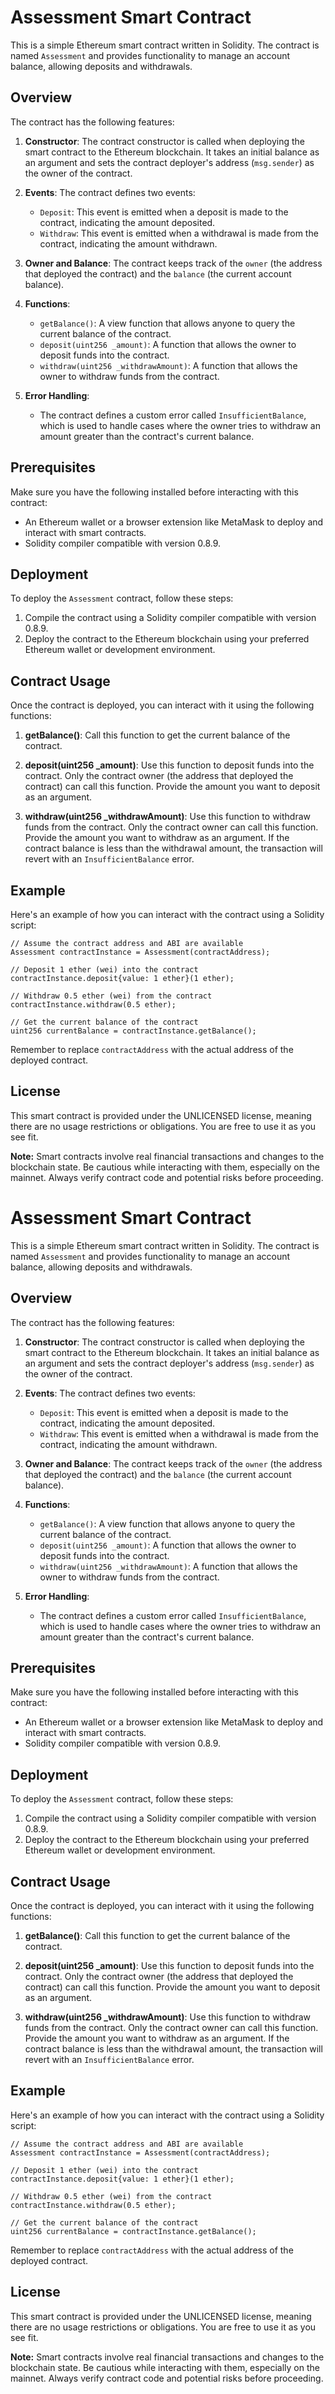 # Assessment Smart Contract

This is a simple Ethereum smart contract written in Solidity. The contract is named `Assessment` and provides functionality to manage an account balance, allowing deposits and withdrawals.

## Overview

The contract has the following features:

1. **Constructor**: The contract constructor is called when deploying the smart contract to the Ethereum blockchain. It takes an initial balance as an argument and sets the contract deployer's address (`msg.sender`) as the owner of the contract.

2. **Events**: The contract defines two events:
   - `Deposit`: This event is emitted when a deposit is made to the contract, indicating the amount deposited.
   - `Withdraw`: This event is emitted when a withdrawal is made from the contract, indicating the amount withdrawn.

3. **Owner and Balance**: The contract keeps track of the `owner` (the address that deployed the contract) and the `balance` (the current account balance).

4. **Functions**:
   - `getBalance()`: A view function that allows anyone to query the current balance of the contract.
   - `deposit(uint256 _amount)`: A function that allows the owner to deposit funds into the contract.
   - `withdraw(uint256 _withdrawAmount)`: A function that allows the owner to withdraw funds from the contract.

5. **Error Handling**:
   - The contract defines a custom error called `InsufficientBalance`, which is used to handle cases where the owner tries to withdraw an amount greater than the contract's current balance.

## Prerequisites

Make sure you have the following installed before interacting with this contract:

- An Ethereum wallet or a browser extension like MetaMask to deploy and interact with smart contracts.
- Solidity compiler compatible with version 0.8.9.

## Deployment

To deploy the `Assessment` contract, follow these steps:

1. Compile the contract using a Solidity compiler compatible with version 0.8.9.
2. Deploy the contract to the Ethereum blockchain using your preferred Ethereum wallet or development environment.

## Contract Usage

Once the contract is deployed, you can interact with it using the following functions:

1. **getBalance()**: Call this function to get the current balance of the contract.

2. **deposit(uint256 _amount)**: Use this function to deposit funds into the contract. Only the contract owner (the address that deployed the contract) can call this function. Provide the amount you want to deposit as an argument.

3. **withdraw(uint256 _withdrawAmount)**: Use this function to withdraw funds from the contract. Only the contract owner can call this function. Provide the amount you want to withdraw as an argument. If the contract balance is less than the withdrawal amount, the transaction will revert with an `InsufficientBalance` error.

## Example

Here's an example of how you can interact with the contract using a Solidity script:

```solidity
// Assume the contract address and ABI are available
Assessment contractInstance = Assessment(contractAddress);

// Deposit 1 ether (wei) into the contract
contractInstance.deposit{value: 1 ether}(1 ether);

// Withdraw 0.5 ether (wei) from the contract
contractInstance.withdraw(0.5 ether);

// Get the current balance of the contract
uint256 currentBalance = contractInstance.getBalance();
```

Remember to replace `contractAddress` with the actual address of the deployed contract.

## License

This smart contract is provided under the UNLICENSED license, meaning there are no usage restrictions or obligations. You are free to use it as you see fit.

**Note:** Smart contracts involve real financial transactions and changes to the blockchain state. Be cautious while interacting with them, especially on the mainnet. Always verify contract code and potential risks before proceeding.


# Assessment Smart Contract

This is a simple Ethereum smart contract written in Solidity. The contract is named `Assessment` and provides functionality to manage an account balance, allowing deposits and withdrawals.

## Overview

The contract has the following features:

1. **Constructor**: The contract constructor is called when deploying the smart contract to the Ethereum blockchain. It takes an initial balance as an argument and sets the contract deployer's address (`msg.sender`) as the owner of the contract.

2. **Events**: The contract defines two events:
   - `Deposit`: This event is emitted when a deposit is made to the contract, indicating the amount deposited.
   - `Withdraw`: This event is emitted when a withdrawal is made from the contract, indicating the amount withdrawn.

3. **Owner and Balance**: The contract keeps track of the `owner` (the address that deployed the contract) and the `balance` (the current account balance).

4. **Functions**:
   - `getBalance()`: A view function that allows anyone to query the current balance of the contract.
   - `deposit(uint256 _amount)`: A function that allows the owner to deposit funds into the contract.
   - `withdraw(uint256 _withdrawAmount)`: A function that allows the owner to withdraw funds from the contract.

5. **Error Handling**:
   - The contract defines a custom error called `InsufficientBalance`, which is used to handle cases where the owner tries to withdraw an amount greater than the contract's current balance.

## Prerequisites

Make sure you have the following installed before interacting with this contract:

- An Ethereum wallet or a browser extension like MetaMask to deploy and interact with smart contracts.
- Solidity compiler compatible with version 0.8.9.

## Deployment

To deploy the `Assessment` contract, follow these steps:

1. Compile the contract using a Solidity compiler compatible with version 0.8.9.
2. Deploy the contract to the Ethereum blockchain using your preferred Ethereum wallet or development environment.

## Contract Usage

Once the contract is deployed, you can interact with it using the following functions:

1. **getBalance()**: Call this function to get the current balance of the contract.

2. **deposit(uint256 _amount)**: Use this function to deposit funds into the contract. Only the contract owner (the address that deployed the contract) can call this function. Provide the amount you want to deposit as an argument.

3. **withdraw(uint256 _withdrawAmount)**: Use this function to withdraw funds from the contract. Only the contract owner can call this function. Provide the amount you want to withdraw as an argument. If the contract balance is less than the withdrawal amount, the transaction will revert with an `InsufficientBalance` error.

## Example

Here's an example of how you can interact with the contract using a Solidity script:

```solidity
// Assume the contract address and ABI are available
Assessment contractInstance = Assessment(contractAddress);

// Deposit 1 ether (wei) into the contract
contractInstance.deposit{value: 1 ether}(1 ether);

// Withdraw 0.5 ether (wei) from the contract
contractInstance.withdraw(0.5 ether);

// Get the current balance of the contract
uint256 currentBalance = contractInstance.getBalance();
```

Remember to replace `contractAddress` with the actual address of the deployed contract.

## License

This smart contract is provided under the UNLICENSED license, meaning there are no usage restrictions or obligations. You are free to use it as you see fit.

**Note:** Smart contracts involve real financial transactions and changes to the blockchain state. Be cautious while interacting with them, especially on the mainnet. Always verify contract code and potential risks before proceeding.
